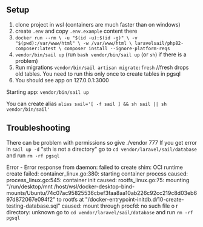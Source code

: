 ## Setup
1. clone project in wsl (containers are much faster than on windows)
2. create `.env` and copy `.env.example` content there
2. `docker run --rm \
   -u "$(id -u):$(id -g)" \
   -v "$(pwd):/var/www/html" \
   -w /var/www/html \
   laravelsail/php82-composer:latest \
   composer install --ignore-platform-reqs`
3. `vendor/bin/sail up` (run `bash vendor/bin/sail up` (or `sh`) if there is a problem)
5. Run migrations `vendor/bin/sail artisan migrate:fresh` //fresh drops old tables. You need to run this only once to create tables in pgsql
6. You should see app on 127.0.0.1:3000

Starting app:
`vendor/bin/sail up` 

You can create alias `alias sail='[ -f sail ] && sh sail || sh vendor/bin/sail'`

## Troubleshooting
There can be problem with permissions so give ./vendor 777
If you get error in `sail up -d` "sth is not a directory" go to `cd vendor/laravel/sail/database` and run `rm -rf pgsql`

Error - Error response from daemon: failed to create shim: OCI runtime create failed: container_linux.go:380: starting container process caused: process_linux.go:545: container init caused: rootfs_linux.go:75: mounting "/run/desktop/mnt
/host/wsl/docker-desktop-bind-mounts/Ubuntu/74c07ac95825536cbef3faa8aa10ab226c92cc219c8d03eb697d872067e094f2" to rootfs at "/docker-entrypoint-initdb.d/10-create-testing-database.sql" caused: mount through procfd: no such file o
r directory: unknown
go to `cd vendor/laravel/sail/database` and run `rm -rf pgsql`

